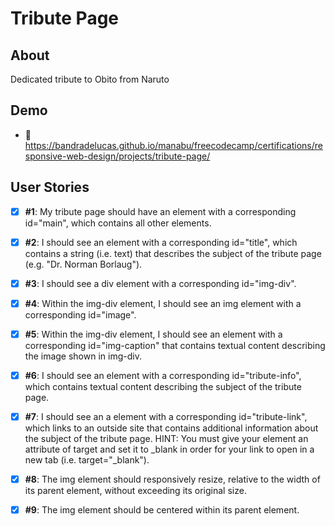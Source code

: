 # Tribute Page

## About

Dedicated tribute to Obito from Naruto

## Demo

- 🔗 https://bandradelucas.github.io/manabu/freecodecamp/certifications/responsive-web-design/projects/tribute-page/

## User Stories

- [x] **#1**: My tribute page should have an element with a corresponding id="main", which contains all other elements.

- [x] **#2**: I should see an element with a corresponding id="title", which contains a string (i.e. text) that describes the subject of the tribute page (e.g. "Dr. Norman Borlaug").

- [x] **#3**: I should see a div element with a corresponding id="img-div".

- [x] **#4**: Within the img-div element, I should see an img element with a corresponding id="image".

- [x] **#5**: Within the img-div element, I should see an element with a corresponding id="img-caption" that contains textual content describing the image shown in img-div.

- [x] **#6**: I should see an element with a corresponding id="tribute-info", which contains textual content describing the subject of the tribute page.

- [x] **#7**: I should see an a element with a corresponding id="tribute-link", which links to an outside site that contains additional information about the subject of the tribute page. HINT: You must give your element an attribute of target and set it to _blank in order for your link to open in a new tab (i.e. target="_blank").

- [x] **#8**: The img element should responsively resize, relative to the width of its parent element, without exceeding its original size.

- [x] **#9**: The img element should be centered within its parent element.